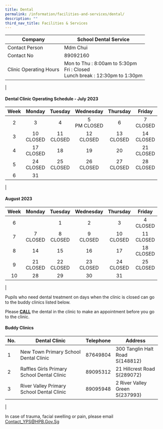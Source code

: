 ```yaml
---
title: Dental
permalink: /information/facilities-and-services/dental/
description: ""
third_nav_title: Facilities & Services
---
```

| Company | School Dental Service |
|---|---|
| Contact Person | Mdm Chui |
| Contact No | 89092160 |
| Clinic Operating Hours  | Mon to Thu : 8:00am to 5:30pm<br>Fri : Closed <br>Lunch break : 12:30pm to 1:30pm|
|

#### **Dental Clinic Operating Schedule - July 2023**

| <center>Week</center> | <center>Monday</center>| <center>Tuesday</center> | <center>Wednesday</center> | <center>Thursday</center> | <center>Friday</center> |
|:---:|---|---|---|---|---|
| <center> 2</center>|<center>3<br></center> | <center>4<br></center> | <center>5<br>PM CLOSED</center> |<center>6<br></center>  |<center>7<br>CLOSED</center>| 
| <center>3</center> | <center>10<br>CLOSED</center>  | <center>11<br>CLOSED</center>  | <center>12<br>CLOSED</center> | <center>13<br>CLOSED</center> | <center>14<br>CLOSED</center>  |
| <center> 4</center> |  <center>17<br>CLOSED</center> | <center> 18<br></center> | <center> 19<br></center> |  <center> 20<br></center> | <center> 21<br>CLOSED</center> |
| <center> 5</center>|  <center>24<br>CLOSED</center> | <center>25 <br>CLOSED</center> | <center>26 <br>CLOSED</center>|<center>27 <br>CLOSED</center> |<center>28 <br>CLOSED</center>|
| <center> 6</center>|  <center>31<br></center> | <center> <br></center> | <center> <br></center>|<center> <br></center> |<center> <br></center>|
|

#### **August 2023**
| <center>Week</center> | <center>Monday</center>| <center>Tuesday</center> | <center>Wednesday</center> | <center>Thursday</center> | <center>Friday</center> |
|:---:|---|---|---|---|---|
| <center>6</center>|<center><br></center> | <center>1<br></center> | <center>2<br></center> |<center>3<br></center>  |<center>4<br>CLOSED</center>| 
| <center>7</center> | <center>7<br>CLOSED</center>  | <center>8<br>CLOSED</center>  | <center>9<br>CLOSED</center> | <center>10<br>CLOSED</center> | <center>11<br>CLOSED</center>  |
| <center>8</center> |  <center>14<br></center> | <center> 15<br></center> | <center> 16<br></center> |  <center> 17<br></center> | <center> 18<br>CLOSED</center> |
| <center> 9</center>|  <center>21<br>CLOSED</center> | <center>22 <br>CLOSED</center> | <center>23 <br>CLOSED</center>|<center>24 <br>CLOSED</center> |<center>25 <br>CLOSED</center>|
| <center> 10</center>|  <center>28<br></center> | <center>29 <br></center> | <center> 30<br></center>|<center> 31<br></center> |<center> <br></center>|
|

Pupils who need dental treatment on days when the clinic is closed can go to the buddy clinics listed below.

Please <b><u>CALL</u></b> the dental in the clinic to make an appointment before you go to the clinic.

#### **Buddy Clinics**

| No. | Dental Clinic | Telephone | Address |
|---|---|:---:|---|
| 1 | New Town Primary School Dental Clinic |  87649804 | 300 Tanglin Halt Road<br>S(148812)|
| 2 | Raffles Girls Primary School Dental Clinic |  89095312 | 21 Hillcrest Road<br>S(289072) |
| 3 | River Valley Primary School Dental Clinic |  89095948 | 2 River Valley Green<br>S(237993) |
|

In case of trauma, facial swelling or pain, please email Contact_YPS@HPB.Gov.Sg
